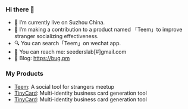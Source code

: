 <!-- <div align="center">
	<br>
	<a href="https://raw.githubusercontent.com/CrossLee/css-in-readme-like-wat/main/header.svg">
		<img src="https://raw.githubusercontent.com/CrossLee/css-in-readme-like-wat/main/header.svg" width="800" height="400" alt="Click to see the source">
	</a>
	<br>
</div>


<br>
<br>
<br> -->


### Hi there 👋

<!-- - 🔭 I’m currently working on qdstorm.com. -->
- 🌱 I’m currently live on Suzhou China.
- 📱 I’m making a contribution to a product named 「Teem」to improve stranger socializing effectiveness.
- 🔍 You can search「Teem」on wechat app.
- 💬 You can reach me: seederslab[#]gmail.com
- 📝 Blog: https://bug.pm

### My Products
- <a href="https://teem.cool" target="_blank">Teem</a>: A social tool for strangers meetup
- <a href="https://tinycard.cn">TinyCard</a>: Multi-identity business card generation tool
- <a href="https://tinypay.tech">TinyCard</a>: Multi-identity business card generation tool

